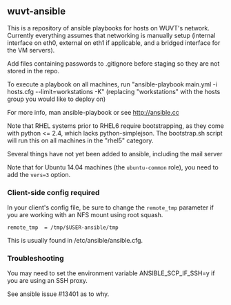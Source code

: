 ## wuvt-ansible
This is a repository of ansible playbooks for hosts on WUVT's network. Currently everything assumes that networking is manually setup (internal interface on eth0, external on eth1 if applicable, and a bridged interface for the VM servers).

Add files containing passwords to .gitignore before staging so they are not stored in the repo.

To execute a playbook on all machines, run 
"ansible-playbook main.yml -i hosts.cfg --limit=workstations -K"
(replacing "workstations" with the hosts group you would like to deploy on)

For more info, man ansible-playbook or see http://ansible.cc

Note that RHEL systems prior to RHEL6 require bootstrapping, as they come with 
python <= 2.4, which lacks python-simplejson. The bootstrap.sh script will run 
this on all machines in the "rhel5" category.

Several things have not yet been added to ansible, including the mail server

Note that for Ubuntu 14.04 machines (the `ubuntu-common` role), you need to 
add the `vers=3` option.

### Client-side config required

In your client's config file, be sure to change the `remote_tmp` parameter
if you are working with an NFS mount using root squash.

```
remote_tmp  = /tmp/$USER-ansible/tmp
```

This is usually found in /etc/ansible/ansible.cfg.

### Troubleshooting

You may need to set the environment variable ANSIBLE_SCP_IF_SSH=y if you are
using an SSH proxy.

See ansible issue #13401 as to why.


